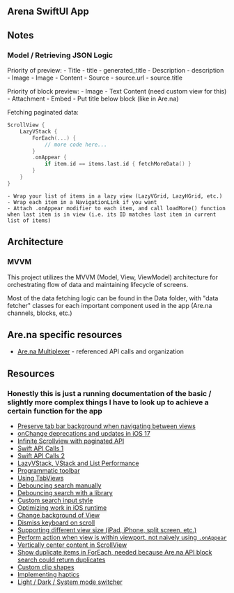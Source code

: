 ## Arena SwiftUI App

## Notes

### Model / Retrieving JSON Logic

Priority of preview:
    - Title
        - title
        - generated_title
    - Description
        - description
    - Image
        - Image
        - Content
    - Source
        - source.url
        - source.title

Priority of block preview:
    - Image
    - Text Content (need custom view for this)
    - Attachment
    - Embed
    - Put title below block (like in Are.na)
    
Fetching paginated data:

```swift
ScrollView {
    LazyVStack {
        ForEach(...) {
            // more code here...
        }
        .onAppear {
            if item.id == items.last.id { fetchMoreData() }
        }
    }
}
```

    - Wrap your list of items in a lazy view (LazyVGrid, LazyHGrid, etc.)
    - Wrap each item in a NavigationLink if you want
    - Attach .onAppear modifier to each item, and call loadMore() function when last item is in view (i.e. its ID matches last item in current list of items)
    
## Architecture

### MVVM

This project utilizes the MVVM (Model, View, ViewModel) architecture for orchestrating flow of data and maintaining lifecycle of screens.

Most of the data fetching logic can be found in the Data folder, with "data fetcher" classes for each important component used in the app (Are.na channels, blocks, etc.)
    
## Are.na specific resources

- [Are.na Multiplexer](https://github.com/mguidetti/are.na-multiplexer/blob/09ebb35f35ab3e33c4abd45530d0944cb38c4d0f/src/components/ChannelLoader.tsx) - referenced API calls and organization

## Resources

### Honestly this is just a running documentation of the basic / slightly more complex things I have to look up to achieve a certain function for the app

- [Preserve tab bar background when navigating between views](https://stackoverflow.com/questions/70867033/ios-tabview-in-swiftui-loses-background-when-content-of-the-navigationview-is)
- [onChange deprecations and updates in iOS 17](https://useyourloaf.com/blog/swiftui-onchange-deprecation/)
- [Infinite Scrollview with paginated API](https://www.youtube.com/watch?v=M3nflHaayok)
- [Swift API Calls 1](https://www.youtube.com/watch?v=ERr0GXqILgc)
- [Swift API Calls 2](https://www.youtube.com/watch?v=ZHK5TwKwcE4&t=905s)
- [LazyVStack, VStack and List Performance](https://www.youtube.com/watch?v=yrly21IFQdY)
- [Programmatic toolbar](https://www.hackingwithswift.com/quick-start/swiftui/how-to-create-a-toolbar-and-add-buttons-to-it)
- [Using TabViews](https://www.youtube.com/watch?v=DLj9yM-zLyc&t=5s)
- [Debouncing search manually](https://medium.com/@anselmus.pavel/debouncing-user-input-in-swiftui-10dda5231bdf)
- [Debouncing search with a library](https://github.com/Tunous/DebouncedOnChange)
- [Custom search input style](https://www.codecademy.com/resources/docs/swiftui/viewmodifier/textFieldStyle)
- [Optimizing work in iOS runtime](https://itnext.io/optimizing-work-in-ios-runtime-b2afc10ec775)
- [Change background of View](https://stackoverflow.com/questions/56437036/swiftui-how-do-i-change-the-background-color-of-a-view)
- [Dismiss keyboard on scroll](https://www.hackingwithswift.com/quick-start/swiftui/how-to-dismiss-the-keyboard-when-the-user-scrolls)
- [Supporting different view size (iPad, iPhone, split screen, etc.)](https://stackoverflow.com/questions/57652242/how-to-detect-whether-targetenvironment-is-ipados-in-swiftui)
- [Perform action when view is within viewport, not naively using `.onAppear`](https://stackoverflow.com/questions/60595900/how-to-check-if-a-view-is-displayed-on-the-screen-swift-5-and-swiftui)
- [Vertically center content in ScrollView](https://stackoverflow.com/questions/58122998/swiftui-vertical-centering-content-inside-scrollview)
- [Show duplicate items in ForEach, needed because Are.na API block search could return duplicates](https://stackoverflow.com/questions/59295206/how-do-you-use-enumerated-with-foreach-in-swiftui)
- [Custom clip shapes](https://sarunw.com/posts/how-to-draw-custom-paths-and-shapes-in-swiftui/)
- [Implementing haptics](https://www.hackingwithswift.com/books/ios-swiftui/adding-haptic-effects)
- [Light / Dark / System mode switcher](https://stackoverflow.com/questions/65798263/swiftui-how-to-let-the-user-set-the-app-appearance-in-real-time-w-options-lig)

